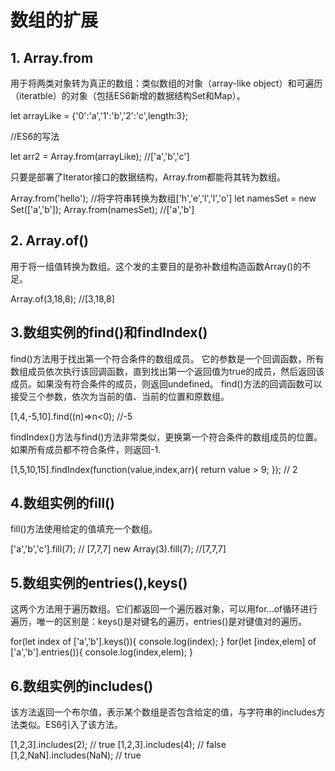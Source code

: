 # 数组的扩展

## 1. Array.from

用于将两类对象转为真正的数组：类似数组的对象（array-like object）和可遍历（iteratble）的对象（包括ES6新增的数据结构Set和Map）。

let arrayLike = {'0':'a','1':'b','2':'c',length:3};

//ES6的写法

let arr2 = Array.from(arrayLike); //['a','b','c']

只要是部署了Iterator接口的数据结构，Array.from都能将其转为数组。

Array.from('hello');  //将字符串转换为数组['h','e','l','l','o'] 
let namesSet = new Set(['a','b']);
Array.from(namesSet);  //['a','b']

## 2. Array.of()

 用于将一组值转换为数组。这个发的主要目的是弥补数组构造函数Array()的不足。

 Array.of(3,18,8); //[3,18,8]

## 3.数组实例的find()和findIndex()

 find()方法用于找出第一个符合条件的数组成员。
 它的参数是一个回调函数，所有数组成员依次执行该回调函数，直到找出第一个返回值为true的成员，然后返回该成员。如果没有符合条件的成员，则返回undefined。
 find()方法的回调函数可以接受三个参数，依次为当前的值、当前的位置和原数组。

 [1,4,-5,10].find((n)=>n<0); //-5

 findIndex()方法与find()方法非常类似，更换第一个符合条件的数组成员的位置。如果所有成员都不符合条件，则返回-1.

 [1,5,10,15].findIndex(function(value,index,arr){
       return value > 9;
 }); // 2

## 4.数组实例的fill()

 fill()方法使用给定的值填充一个数组。

 ['a','b','c'].fill(7); // [7,7,7]
 new Array(3).fill(7); //[7,7,7]

## 5.数组实例的entries(),keys()

  这两个方法用于遍历数组。它们都返回一个遍历器对象，可以用for...of循环进行遍历，唯一的区别是：keys()是对键名的遍历，entries()是对键值对的遍历。

  for(let index of ['a','b'].keys()){
      console.log(index);
  }
  for(let [index,elem] of ['a','b'].entries()){
      console.log(index,elem);
  }

## 6.数组实例的includes()

  该方法返回一个布尔值，表示某个数组是否包含给定的值，与字符串的includes方法类似。ES6引入了该方法。

  [1,2,3].includes(2);  // true
  [1,2,3].includes(4);  // false
  [1,2,NaN].includes(NaN);  // true